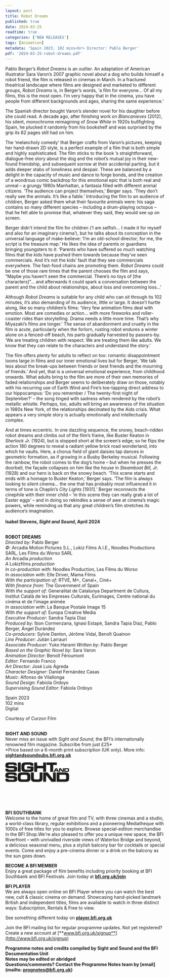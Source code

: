 ```yaml
---
layout: post
title: Robot Dreams
published: true
date: 2024-03-25
readtime: true
categories: ['NEW RELEASES']
tags: [Animation]
metadata: 'Spain 2023, 102 mins<br> Director: Pablo Berger'
pdf: '2024-03-25-robot-dreams.pdf'
---
```


Pablo Berger’s _Robot Dreams_ is an outlier. An adaptation of American illustrator Sara Varon’s 2007 graphic novel about a dog who builds himself a robot friend, the film is released in cinemas in March. In a fractured theatrical landscape where films are designed and marketed to different groups,  _Robot Dreams_ is, in Berger’s words, ‘a film for everyone… Of all my films, this is the most open. I’m very happy that in the cinema, you have people from different backgrounds and ages, sharing the same experience.’

The Spanish director bought Varon’s slender novel for his daughter before she could read. A decade ago, after finishing work on  _Blancanieves_ (2012), his silent, monochrome reimagining of  _Snow White_ in 1920s bullfighting Spain, he plucked it randomly from his bookshelf and was surprised by the grip its 82 pages still had on him.

The ‘melancholy comedy’ that Berger crafts from Varon’s pictures, keeping her hand-drawn 2D style, is a perfect example of a film that is both simple and highly sophisticated. The film sticks to the book ’s straightforward, dialogue-free story about the dog and the robot’s mutual joy in their new-found friendship, and subsequent sorrow at their accidental parting, but it adds deeper stabs of loneliness and despair. These are balanced by a delight in the capacity of music and dance to forge bonds, and the creation of a wondrous comic backdrop for this emotional epic that is both real and unreal – a grungy 1980s Manhattan, a fantasia filled with different animal citizens. ‘The audience can project themselves,’ Berger says. ‘They don’t really see the animals. It’s like a fable.’ Introducing the film to an audience of children, Berger asked them what their favourite animals were: his saga contains so many different species – including a drum-playing octopus – that he felt able to promise that, whatever they said, they would see up on screen.

Berger didn’t intend the film for children (‘I am selfish… I made it for myself and also for an imaginary cinema’), but he talks about its conception in the universal language of make-believe: ‘I’m an old-school director; for me, the script is the treasure map.’ He likes the idea of parents or guardians bringing youngsters to it: ‘Parents who have suffered so much watching films that the kids have pushed them towards because they’ve seen commercials. And it’s not the kids’ fault that they see commercials everywhere. The fast-food chains are promoting them.  _Robot Dreams_ could be one of those rare times that the parent chooses the film and says, “Maybe you haven’t seen the commercial. There’s no toys of [the characters]”… and afterwards it could spark a conversation between the parent and the child about relationships, about loss and overcoming loss…’

Although  _Robot Dreams_ is suitable for any child who can sit through its 102 minutes, it’s also demanding of its audience, little or large. It doesn’t hurtle along, like so many children’s films: ‘Very few animation films deal with emotion. Most are comedies or action… with more fireworks and roller-coaster rides than storytelling. Drama needs a little more time. That’s why Miyazaki’s films are longer.’ The sense of abandonment and cruelty in the film is acute, particularly when the forlorn, rusting robot endures a winter alone on a fenced-off beach, his parts gradually harvested by passers-by. ‘We are treating children with respect. We are treating them like adults. We know that they can relate to the characters and understand the story.’

The film offers plenty for adults to reflect on too: romantic disappointment looms large in films and our inner emotional lives but for Berger, ‘We talk less about the break-ups between friends or best friends and the mourning of friends.’ And yet, that is a universal emotional experience, from childhood onwards. What adults bring to the film are more of their own memories of faded relationships and Berger seems to deliberately draw on those, notably with his recurring use of Earth Wind and Fire’s toe-tapping direct address to our hippocampus: ‘Do you remember / The twenty-first night of September?’ – the song tinged with sadness when rendered by the robot’s metallic whistle. Perhaps, too, adults will bring an awareness of the situation in 1980s New York, of the relationships decimated by the Aids crisis. What appears a very simple story is actually emotionally and intellectually complex.

And at times eccentric. In one dazzling sequence, the snowy, beach-ridden robot dreams and climbs out of the film’s frame, like Buster Keaton in  _Sherlock Jr._ (1924), but is stopped short at the screen’s edge; so he flips the action 180 degrees to reveal a radiant yellow brick road wonderland, into which he vaults. Here, a chorus field of giant daisies tap dances in geometric formation, as if growing in a Busby Berkeley musical. Following the rainbow, the robot comes to the dog’s home – but when he presses the doorbell, the façade collapses on him like the house in  _Steamboat Bill, Jr._ (1928) and our hero is back on the snowy beach. ‘This scene starts and ends with a homage to Buster Keaton,’ Berger says. ‘The film is always looking to silent cinema… the one that has probably most influenced it in terms of tone is Chaplin’s  _City Lights_ [1931].’ Berger reconnects the cinephile with their inner child – ‘in this scene they can really grab a lot of Easter eggs’ – and in doing so rekindles a sense of awe at cinema’s magic powers, while reminding us that any great children’s film stretches its audience’s imagination.<br>  
**Isabel Stevens, _Sight and Sound_, April 2024**  
<br>

**ROBOT DREAMS**  
_Directed by_: Pablo Berger  
_©_: Arcadia Motion Pictures S.L., Lokiz Films A.I.E., Noodles Productions SARL, Les Films du Worso SARL  
_An_ Arcadia _production_  
_A_ Lokizfilms _production_  
_In co-production with_: Noodles Production, Les Films du Worso  
_In association with_: Elle Driver, Mama Films  
_With the participation of:_ RTVE, M+, Canal+, Ciné+  
_With finance from_: The Government of Spain  
_With the support of_: Generalitat de Catalunya Department de Cultura, Institut Català de les Empreses Culturals, Eurimages, Centre national du cinéma et de l'image animée  
_In association with_: La Banque Postale Image 15  
_With the support of_: Europa Creative Media  
_Executive Producer_: Sandra Tapia Diaz  
_Produced by_: Ibon Cormenzana, Ignasi Estapé, Sandra Tapia Diaz, Pablo Berger, Ángel Durández  
_Co-producers:_ Sylvie Danton, Jérôme Vidal,  Benoît Quainon  
_Line Producer_: Julián Larrauri  
_Associate Producer_: Yuko Harami
_Written by_: Pablo Berger  
_Based on the Graphic Novel by_: Sara Varon  
_Animation Director_: Benoît Féroumont  
_Editor_: Fernando Franco  
_Art Director_: José Luis Ágreda  
_Character Designer_: Daniel Fernández Casas  
_Music_: Alfonso de Vilallonga  
_Sound Design_: Fabiola Ordoyo  
_Supervising Sound Editor_: Fabiola Ordoyo  

Spain 2023  
102 mins  
Digital  

Courtesy of Curzon Film  
<br>

**SIGHT AND SOUND**<br>
Never miss an issue with _Sight and Sound_, the BFI’s internationally renowned film magazine. Subscribe from just £25*<br>
*Price based on a 6-month print subscription (UK only). More info: [**sightandsoundsubs.bfi.org.uk**](https://sightandsoundsubs.bfi.org.uk/subscribe)

<img style="float: left;" src="/img/sight-and-sound.jpg" width="40%" height="40%"><br><br><br><br><br><br><br><br>

**BFI SOUTHBANK**  
Welcome to the home of great film and TV, with three cinemas and a studio, a world-class library, regular exhibitions and a pioneering Mediatheque with 1000s of free titles for you to explore. Browse special-edition merchandise in the BFI Shop.We&#39;re also pleased to offer you a unique new space, the BFI Riverfront – with unrivalled riverside views of Waterloo Bridge and beyond, a delicious seasonal menu, plus a stylish balcony bar for cocktails or special events. Come and enjoy a pre-cinema dinner or a drink on the balcony as the sun goes down.  

**BECOME A BFI MEMBER**  
Enjoy a great package of film benefits including priority booking at BFI Southbank and BFI Festivals. Join today at [**bfi.org.uk/join**](http://www.bfi.org.uk/join)  

**BFI PLAYER**  
 We are always open online on BFI Player where you can watch the best new, cult &amp; classic cinema on demand. Showcasing hand-picked landmark British and independent titles, films are available to watch in three distinct ways: Subscription, Rentals &amp; Free to view.  

See something different today on [**player.bfi.org.uk**](https://player.bfi.org.uk)  

Join the BFI mailing list for regular programme updates. Not yet registered? Create a new account at [**www.bfi.org.uk/signup**](http://www.bfi.org.uk/signup)

**Programme notes and credits compiled by Sight and Sound and the BFI Documentation Unit  
Notes may be edited or abridged  
Questions/comments? Contact the Programme Notes team by [email](mailto: prognotes@bfi.org.uk)**
<!--stackedit_data:
eyJoaXN0b3J5IjpbLTE4NzUzNjU5NjAsMjUzNzE4MjUyXX0=
-->

<!--stackedit_data:
eyJoaXN0b3J5IjpbMzUwNjc4OTAwXX0=
-->
